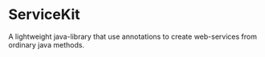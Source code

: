 # ServiceKit
A lightweight java-library that use annotations to create web-services from ordinary java methods.
